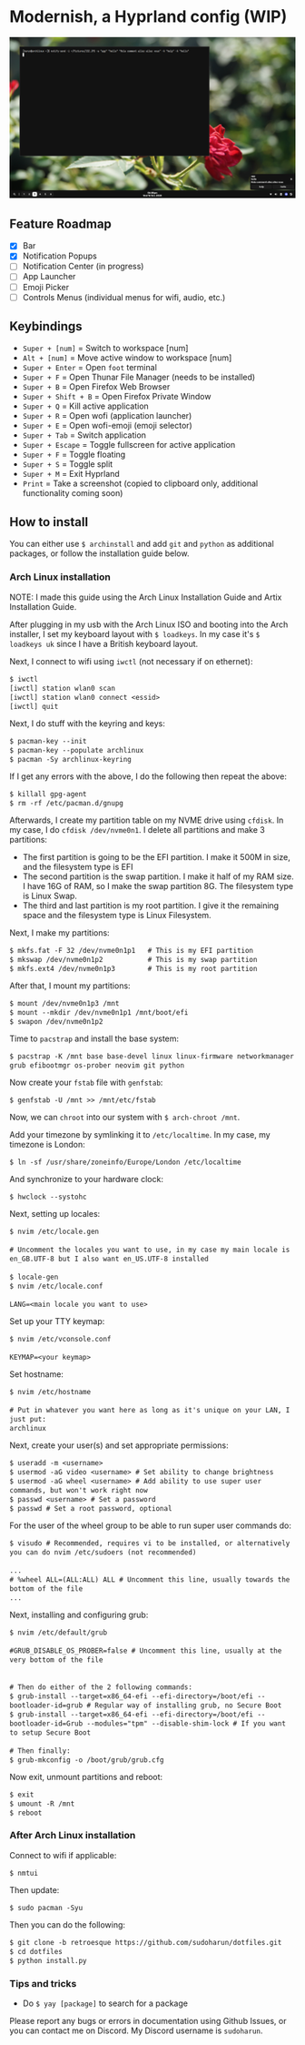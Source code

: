 # Modernish, a Hyprland config (WIP)

<div align="center">
  <img src="./assets/modernish1.png">
</div>

## Feature Roadmap

- [x] Bar
- [x] Notification Popups
- [ ] Notification Center (in progress)
- [ ] App Launcher
- [ ] Emoji Picker
- [ ] Controls Menus (individual menus for wifi, audio, etc.)

## Keybindings

- `Super + [num]` = Switch to workspace [num]
- `Alt + [num]` = Move active window to workspace [num]
- `Super + Enter` = Open `foot` terminal
- `Super + F` = Open Thunar File Manager (needs to be installed)
- `Super + B` = Open Firefox Web Browser
- `Super + Shift + B` = Open Firefox Private Window
- `Super + Q` = Kill active application
- `Super + R` = Open wofi (application launcher)
- `Super + E` = Open wofi-emoji (emoji selector)
- `Super + Tab` = Switch application
- `Super + Escape` = Toggle fullscreen for active application
- `Super + F` = Toggle floating
- `Super + S` = Toggle split
- `Super + M` = Exit Hyprland
- `Print` = Take a screenshot (copied to clipboard only, additional functionality coming soon)

## How to install

You can either use `$ archinstall` and add `git` and `python` as additional packages, or follow the installation guide below.

### Arch Linux installation

NOTE: I made this guide using the Arch Linux Installation Guide and Artix Installation Guide.

After plugging in my usb with the Arch Linux ISO and booting into the Arch installer, I set my keyboard layout with `$ loadkeys`. In my case it's `$ loadkeys uk` since I have a British keyboard layout.

Next, I connect to wifi using `iwctl` (not necessary if on ethernet):
```
$ iwctl
[iwctl] station wlan0 scan
[iwctl] station wlan0 connect <essid>
[iwctl] quit
```

Next, I do stuff with the keyring and keys:
```
$ pacman-key --init
$ pacman-key --populate archlinux
$ pacman -Sy archlinux-keyring
```

If I get any errors with the above, I do the following then repeat the above:
```
$ killall gpg-agent
$ rm -rf /etc/pacman.d/gnupg
```

Afterwards, I create my partition table on my NVME drive using `cfdisk`. In my case, I do `cfdisk /dev/nvme0n1`.
I delete all partitions and make 3 partitions:
- The first partition is going to be the EFI partition. I make it 500M in size, and the filesystem type is EFI
- The second partition is the swap partition. I make it half of my RAM size. I have 16G of RAM, so I make the swap partition 8G. The filesystem type is Linux Swap.
- The third and last partition is my root partition. I give it the remaining space and the filesystem type is Linux Filesystem.

Next, I make my partitions:
```
$ mkfs.fat -F 32 /dev/nvme0n1p1   # This is my EFI partition
$ mkswap /dev/nvme0n1p2           # This is my swap partition
$ mkfs.ext4 /dev/nvme0n1p3        # This is my root partition
```

After that, I mount my partitions:
```
$ mount /dev/nvme0n1p3 /mnt
$ mount --mkdir /dev/nvme0n1p1 /mnt/boot/efi
$ swapon /dev/nvme0n1p2
```

Time to `pacstrap` and install the base system:
```
$ pacstrap -K /mnt base base-devel linux linux-firmware networkmanager grub efibootmgr os-prober neovim git python
```

Now create your `fstab` file with `genfstab`:
```
$ genfstab -U /mnt >> /mnt/etc/fstab
```

Now, we can `chroot` into our system with `$ arch-chroot /mnt`.

Add your timezone by symlinking it to `/etc/localtime`. In my case, my timezone is London:
```
$ ln -sf /usr/share/zoneinfo/Europe/London /etc/localtime
```

And synchronize to your hardware clock:
```
$ hwclock --systohc
```

Next, setting up locales:
```
$ nvim /etc/locale.gen

# Uncomment the locales you want to use, in my case my main locale is en_GB.UTF-8 but I also want en_US.UTF-8 installed

$ locale-gen
$ nvim /etc/locale.conf

LANG=<main locale you want to use>

```

Set up your TTY keymap:
```
$ nvim /etc/vconsole.conf

KEYMAP=<your keymap>

```

Set hostname:
```
$ nvim /etc/hostname

# Put in whatever you want here as long as it's unique on your LAN, I just put:
archlinux

```


Next, create your user(s) and set appropriate permissions:
```
$ useradd -m <username>
$ usermod -aG video <username> # Set ability to change brightness
$ usermod -aG wheel <username> # Add ability to use super user commands, but won't work right now
$ passwd <username> # Set a password
$ passwd # Set a root password, optional
```

For the user of the wheel group to be able to run super user commands do:
```
$ visudo # Recommended, requires vi to be installed, or alternatively you can do nvim /etc/sudoers (not recommended)

...
# %wheel ALL=(ALL:ALL) ALL # Uncomment this line, usually towards the bottom of the file
...

```

Next, installing and configuring grub:
```
$ nvim /etc/default/grub

#GRUB_DISABLE_OS_PROBER=false # Uncomment this line, usually at the very bottom of the file


# Then do either of the 2 following commands:
$ grub-install --target=x86_64-efi --efi-directory=/boot/efi --bootloader-id=grub # Regular way of installing grub, no Secure Boot
$ grub-install --target=x86_64-efi --efi-directory=/boot/efi --bootloader-id=Grub --modules="tpm" --disable-shim-lock # If you want to setup Secure Boot

# Then finally:
$ grub-mkconfig -o /boot/grub/grub.cfg
```

Now exit, unmount partitions and reboot:
```
$ exit
$ umount -R /mnt
$ reboot
```

### After Arch Linux installation

Connect to wifi if applicable:
```
$ nmtui
```

Then update:
```
$ sudo pacman -Syu
```

Then you can do the following:
```
$ git clone -b retroesque https://github.com/sudoharun/dotfiles.git
$ cd dotfiles
$ python install.py
```

### Tips and tricks

- Do `$ yay [package]` to search for a package


Please report any bugs or errors in documentation using Github Issues, or you can contact me on Discord. My Discord username is `sudoharun`.
